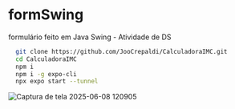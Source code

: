 # formSwing
formulário feito em Java Swing - Atividade de DS
```bash
  git clone https://github.com/JooCrepaldi/CalculadoraIMC.git
  cd CalculadoraIMC
  npm i
  npm i -g expo-cli
  npx expo start --tunnel
```
![Captura de tela 2025-06-08 120905](https://github.com/user-attachments/assets/2e33afff-93ef-4fb3-957b-065793a948d0)
